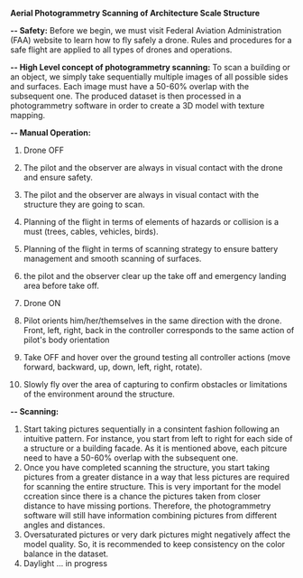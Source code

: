 ****Aerial Photogrammetry Scanning of Architecture Scale Structure****

**-- Safety:**
Before we begin, we must visit Federal Aviation Administration (FAA) 
website to learn how to fly safely a drone. Rules and procedures for a safe flight are applied to all types of drones and operations.

**-- High Level concept of photogrammetry scanning:**
To scan a building or an object, we simply take sequentially multiple images of all possible sides and surfaces. Each image must have a 50-60% overlap 
with the subsequent one. The produced dataset is then processed in a photogrammetry software in order to create a 3D model with texture mapping.


**-- Manual Operation:**
1. Drone OFF
2. The pilot and the observer are always in visual contact with the drone and ensure safety.
3. The pilot and the observer are always in visual contact with the structure they are going to scan.
4. Planning of the flight in terms of elements of hazards or collision is a must (trees, cables, vehicles, birds).
5. Planning of the flight in terms of scanning strategy to ensure battery management and smooth scanning of surfaces. 
6. the pilot and the observer clear up the take off and emergency landing area before take off.

1. Drone ON
2. Pilot orients him/her/themselves in the same  direction with the drone. Front, left, right, back in the controller corresponds to the same action of pilot's body orientation

1. Take OFF and hover over the ground testing all controller actions (move forward, backward, up, down, left, right, rotate).
2. Slowly fly over the area of capturing to confirm obstacles or limitations of the environment around the structure.

**-- Scanning:** 
1. Start taking pictures sequentially in a consintent fashion following an intuitive pattern. For instance, you start from left to right for each side of a structure or a building facade. As it is mentioned above, each pitcure need to have a 50-60% overlap with the subsequent one. 
2. Once you have completed scanning the structure, you start taking pictures from a greater distance in a way that less pictures are required for scanning the entire structure. This is very important for the model ccreation since there is a chance the pictures taken from closer distance to have missing portions. Therefore, the photogrammetry software will still have information combining pictures from different angles and distances.
3. Oversaturated pictures or very dark pictures might negatively affect the model quality. So, it is recommended to keep consistency on the color balance in the dataset. 
4. Daylight ... in progress

